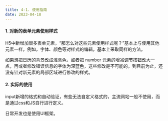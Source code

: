 ```yaml
---
title: 4-1. 使用指南
date: 2023-04-18
---
```

#### 1. 对新的表单元素使用样式
H5中新增加很多表单元素，“那怎么对这些元素使用样式呢？”基本上与使用其他元素一样，例如，字体、颜色等对样式的编辑，基本上采取同样的方法。  

如果想把日历的背景改成浅蓝色，或者把 number 元素的增减调节按钮改大一点，再或者修改错误信息的字体为深蓝色，这些修改是不可能的。到目前为止，还没有针对新元素的局部区域进行修改的样式。

#### 2. 实际的使用
input新增的格式和自动验证，有些无法自定义格式的，主流网站一般不使用，而是通过css和JS自行进行定义。    

日常开发也是使用UI框架。


